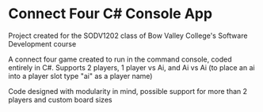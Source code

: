 # Connect Four C# Console App

Project created for the SODV1202 class of Bow Valley College's Software Development course

A connect four game created to run in the command console, coded entirely in C#.
Supports 2 players, 1 player vs Ai, and Ai vs Ai (to place an ai into a player slot type "ai" as a player name)

Code designed with modularity in mind, possible support for more than 2 players and custom board sizes
